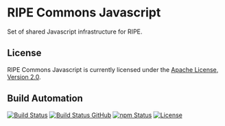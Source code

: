 # RIPE Commons Javascript

Set of shared Javascript infrastructure for RIPE.

## License

RIPE Commons Javascript is currently licensed under the [Apache License, Version 2.0](http://www.apache.org/licenses/).

## Build Automation

[![Build Status](https://travis-ci.com/ripe-tech/ripe-commons-js.svg?branch=master)](https://travis-ci.com/ripe-tech/ripe-commons-js)
[![Build Status GitHub](https://github.com/ripe-tech/ripe-commons-js/workflows/Main%20Workflow/badge.svg)](https://github.com/ripe-tech/ripe-commons-js/actions)
[![npm Status](https://img.shields.io/npm/v/ripe-commons.svg)](https://www.npmjs.com/package/ripe-commons)
[![License](https://img.shields.io/badge/license-Apache%202.0-blue.svg)](https://www.apache.org/licenses/)
